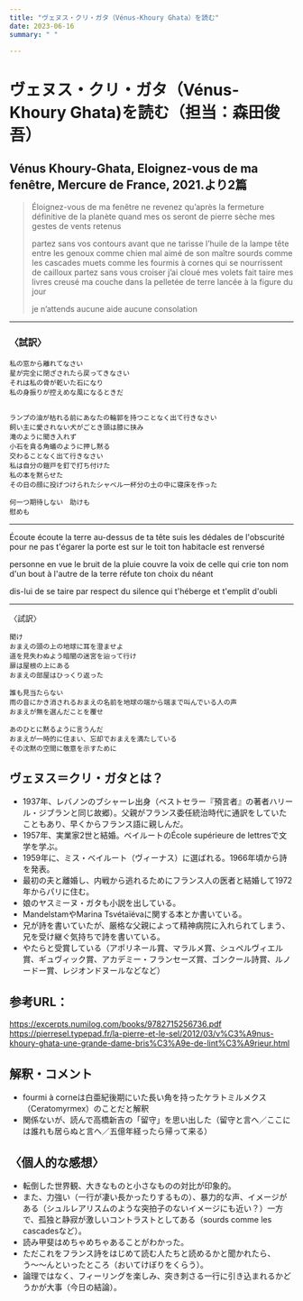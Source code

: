 ```yaml
---
title: "ヴェヌス・クリ・ガタ（Vénus-Khoury Ghata）を読む"
date: 2023-06-16
summary: " "

---
```


#  ヴェヌス・クリ・ガタ（Vénus-Khoury Ghata)を読む（担当：森田俊吾）

## Vénus Khoury-Ghata, Eloignez-vous de ma fenêtre, Mercure de France, 2021.より2篇

> Éloignez-vous de ma fenêtre
> ne revenez qu’après la fermeture définitive de la planète
> quand mes os seront de pierre sèche
> mes gestes de vents retenus
>
> partez sans vos contours avant que ne tarisse l’huile de la lampe
> tête entre les genoux comme chien mal aimé de son maître
> sourds comme les cascades
> muets comme les fourmis à cornes qui se nourrissent de cailloux
> partez sans vous croiser
> j’ai cloué mes volets
> fait taire mes livres
> creusé ma couche dans la pelletée de terre lancée à la figure du jour
>
> je n’attends aucune aide
> aucune consolation

---

### 〈試訳〉
```
私の窓から離れてなさい
星が完全に閉ざされたら戻ってきなさい
それは私の骨が乾いた石になり
私の身振りが控えめな風になるときだ


ランプの油が枯れる前にあなたの輪郭を持つことなく出て行きなさい
飼い主に愛されない犬がごとき頭は膝に挟み
滝のように聞き入れず
小石を貪る角蟻のように押し黙る
交わることなく出て行きなさい
私は自分の鎧戸を釘で打ち付けた
私の本を黙らせた
その日の顔に投げつけられたシャベル一杯分の土の中に寝床を作った

何一つ期待しない　助けも
慰めも
```

---

Écoute
écoute la terre au-dessus de ta tête
suis les dédales de l'obscurité pour ne pas t'égarer
la porte est sur le toit
ton habitacle est renversé

personne en vue
le bruit de la pluie couvre la voix de celle qui crie ton nom d'un bout à l'autre de la terre
réfute ton choix du néant

dis-lui de se taire
par respect du silence qui t'héberge
et t'emplit d'oubli

---

〈試訳〉
```
聞け
おまえの頭の上の地球に耳を澄ませよ
道を見失わぬよう暗闇の迷宮を辿って行け
扉は屋根の上にある
おまえの部屋はひっくり返った

誰も見当たらない
雨の音にかき消されるおまえの名前を地球の端から端まで叫んでいる人の声
おまえが無を選んだことを覆せ

あのひとに黙るように言うんだ
おまえが一時的に住まい、忘却でおまえを満たしている
その沈黙の空間に敬意を示すために
```

## ヴェヌス＝クリ・ガタとは？

- 1937年、レバノンのブシャーレ出身（ベストセラー『預言者』の著者ハリール・ジブランと同じ故郷）。父親がフランス委任統治時代に通訳をしていたこともあり、早くからフランス語に親しんだ。
- 1957年、実業家2世と結婚。ベイルートのÉcole supérieure de lettresで文学を学ぶ。
- 1959年に、ミス・ベイルート（ヴィーナス）に選ばれる。1966年頃から詩を発表。
- 最初の夫と離婚し、内戦から逃れるためにフランス人の医者と結婚して1972年からパリに住む。
- 娘のヤスミーヌ・ガタも小説を出している。
- MandelstamやMarina Tsvétaïévaに関する本とか書いている。
- 兄が詩を書いていたが、厳格な父親によって精神病院に入れられてしまう、兄を受け継ぐ気持ちで詩を書いている。
- やたらと受賞している（アポリネール賞、マラルメ賞、シュペルヴィエル賞、ギュヴィック賞、アカデミー・フランセーズ賞、ゴンクール詩賞、ルノードー賞、レジオンドヌールなどなど）

## 参考URL：
https://excerpts.numilog.com/books/9782715256736.pdf
https://pierresel.typepad.fr/la-pierre-et-le-sel/2012/03/v%C3%A9nus-khoury-ghata-une-grande-dame-bris%C3%A9e-de-lint%C3%A9rieur.html

## 解釈・コメント
- fourmi à corneは白亜紀後期にいた長い角を持ったケラトミルメクス（Ceratomyrmex）のことだと解釈
- 関係ないが、読んで高橋新吉の「留守」を思い出した（留守と言へ／ここには誰れも居らぬと言へ／五億年経ったら帰って来る）

## 〈個人的な感想〉

- 転倒した世界観、大きなものと小さなものの対比が印象的。
- また、力強い（一行が凄い長かったりするもの）、暴力的な声、イメージがある（シュルレアリスムのような突拍子のないイメージにも近い？）一方で、孤独と静寂が激しいコントラストとしてある（sourds comme les cascadesなど）。
- 読み甲斐はめちゃめちゃあることがわかった。
- ただこれをフランス詩をはじめて読む人たちと読めるかと聞かれたら、う〜〜んといったところ（おいてけぼりをくらう）。
- 論理ではなく、フィーリングを楽しみ、突き刺さる一行に引き込まれるかどうかが大事（今日の結論）。
